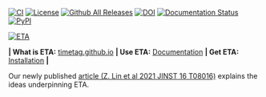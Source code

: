 [![CI](https://github.com/timetag/ETA/workflows/CI/badge.svg)](https://github.com/timetag/ETA/actions)
[![License](https://img.shields.io/github/license/timetag/ETAServer.svg)](https://github.com/timetag/ETAServer/blob/master/LICENSE)
[![Github All Releases](https://img.shields.io/github/downloads/timetag/ETABackend/total.svg)](https://github.com/timetag/ETABackend/releases)
[![DOI](https://zenodo.org/badge/125106142.svg)](https://zenodo.org/badge/latestdoi/125106142)
[![Documentation Status](https://readthedocs.org/projects/eta/badge/?version=latest)](https://eta.readthedocs.io/en/latest/?badge=latest)
[![PyPI](https://img.shields.io/pypi/v/etabackend.svg)](https://pypi.org/project/etabackend/)


[![ETA](https://eta.readthedocs.io/en/latest/_static/logo.png)
](https://eta.readthedocs.io/en/latest/?badge=latest)




<b>| What is ETA:</b> [timetag.github.io](https://timetag.github.io) <b>| Use ETA:</b> [Documentation](https://eta.readthedocs.io/en/latest/) <b>| Get ETA:</b> [Installation](https://eta.readthedocs.io/en/latest/installation.html) <b>|</b>

Our newly published [article (Z. Lin et al 2021 JINST 16 T08016)](https://doi.org/10.1088/1748-0221/16/08/T08016) explains the ideas underpinning ETA.